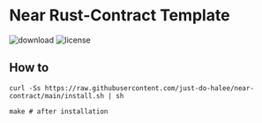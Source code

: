 # Near Rust-Contract Template

![download](https://img.shields.io/github/downloads/just-do-halee/near-contract/total)
![license](https://img.shields.io/github/license/just-do-halee/near-contract)

## How to

```shell
curl -Ss https://raw.githubusercontent.com/just-do-halee/near-contract/main/install.sh | sh
```
```shell
make # after installation
```
